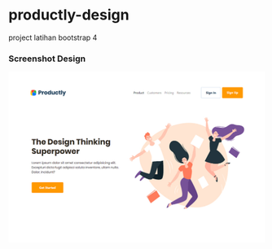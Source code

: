 # productly-design
project latihan bootstrap 4

### Screenshot Design
![Gambar design productly](https://github.com/arvnabil/productly-design/blob/master/thumbnail.jpg)

